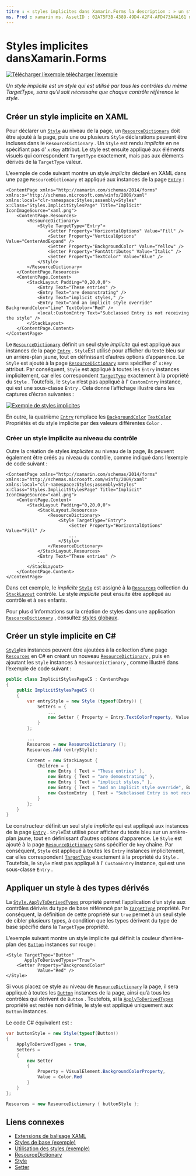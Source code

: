 ```yaml
---
titre : « styles implicites dans Xamarin.Forms la description : » un style implicite est utilisé par tous les contrôles du même TargetType, sans qu’il soit nécessaire que chaque contrôle référence le style.
ms. Prod : xamarin ms. AssetID : 02A75F3B-4389-49D4-A2F4-AFD473A4A161 ms. Technology : xamarin-Forms Author : davidbritch ms. Author : dabritch ms. Date : 01/30/2019 No-Loc : [ Xamarin.Forms , Xamarin.Essentials ]
---
```


# <a name="implicit-styles-in-xamarinforms"></a>Styles implicites dansXamarin.Forms

[![Télécharger ](~/media/shared/download.png) l’exemple télécharger l’exemple](https://docs.microsoft.com/samples/xamarin/xamarin-forms-samples/userinterface-styles-basicstyles)

_Un style implicite est un style qui est utilisé par tous les contrôles du même TargetType, sans qu’il soit nécessaire que chaque contrôle référence le style._

## <a name="create-an-implicit-style-in-xaml"></a>Créer un style implicite en XAML

Pour déclarer un [`Style`](xref:Xamarin.Forms.Style) au niveau de la page, un [`ResourceDictionary`](xref:Xamarin.Forms.ResourceDictionary) doit être ajouté à la page, puis une ou plusieurs `Style` déclarations peuvent être incluses dans le `ResourceDictionary` . Un `Style` est rendu *implicite* en ne spécifiant pas d' `x:Key` attribut. Le style est ensuite appliqué aux éléments visuels qui correspondent `TargetType` exactement, mais pas aux éléments dérivés de la `TargetType` valeur.

L’exemple de code suivant montre un style *implicite* déclaré en XAML dans une page `ResourceDictionary` et appliqué aux instances de la page [`Entry`](xref:Xamarin.Forms.Entry) :

```xaml
<ContentPage xmlns="http://xamarin.com/schemas/2014/forms" xmlns:x="http://schemas.microsoft.com/winfx/2009/xaml" xmlns:local="clr-namespace:Styles;assembly=Styles" x:Class="Styles.ImplicitStylesPage" Title="Implicit" IconImageSource="xaml.png">
    <ContentPage.Resources>
        <ResourceDictionary>
            <Style TargetType="Entry">
                <Setter Property="HorizontalOptions" Value="Fill" />
                <Setter Property="VerticalOptions" Value="CenterAndExpand" />
                <Setter Property="BackgroundColor" Value="Yellow" />
                <Setter Property="FontAttributes" Value="Italic" />
                <Setter Property="TextColor" Value="Blue" />
            </Style>
        </ResourceDictionary>
    </ContentPage.Resources>
    <ContentPage.Content>
        <StackLayout Padding="0,20,0,0">
            <Entry Text="These entries" />
            <Entry Text="are demonstrating" />
            <Entry Text="implicit styles," />
            <Entry Text="and an implicit style override" BackgroundColor="Lime" TextColor="Red" />
            <local:CustomEntry Text="Subclassed Entry is not receiving the style" />
        </StackLayout>
    </ContentPage.Content>
</ContentPage>
```

Le [`ResourceDictionary`](xref:Xamarin.Forms.ResourceDictionary) définit un seul style *implicite* qui est appliqué aux instances de la page [`Entry`](xref:Xamarin.Forms.Entry) . `Style`Est utilisé pour afficher du texte bleu sur un arrière-plan jaune, tout en définissant d’autres options d’apparence. Le `Style` est ajouté à la page [`ResourceDictionary`](xref:Xamarin.Forms.ResourceDictionary) sans spécifier d' `x:Key` attribut. Par conséquent, `Style` est appliqué à toutes les `Entry` instances implicitement, car elles correspondent [`TargetType`](xref:Xamarin.Forms.Style.TargetType) exactement à la propriété du `Style` . Toutefois, le `Style` n’est pas appliqué à l' `CustomEntry` instance, qui est une sous-classe `Entry` . Cela donne l’affichage illustré dans les captures d’écran suivantes :

[![Exemple de styles implicites](implicit-images/implicit-styles.png)](implicit-images/implicit-styles-large.png#lightbox)

En outre, la quatrième [`Entry`](xref:Xamarin.Forms.Entry) remplace les [`BackgroundColor`](xref:Xamarin.Forms.VisualElement.BackgroundColor) [`TextColor`](xref:Xamarin.Forms.InputView.TextColor) Propriétés et du style implicite par des valeurs différentes `Color` .

### <a name="create-an-implicit-style-at-the-control-level"></a>Créer un style implicite au niveau du contrôle

Outre la création de styles *implicites* au niveau de la page, ils peuvent également être créés au niveau du contrôle, comme indiqué dans l’exemple de code suivant :

```xaml
<ContentPage xmlns="http://xamarin.com/schemas/2014/forms" xmlns:x="http://schemas.microsoft.com/winfx/2009/xaml" xmlns:local="clr-namespace:Styles;assembly=Styles" x:Class="Styles.ImplicitStylesPage" Title="Implicit" IconImageSource="xaml.png">
    <ContentPage.Content>
        <StackLayout Padding="0,20,0,0">
            <StackLayout.Resources>
                <ResourceDictionary>
                    <Style TargetType="Entry">
                        <Setter Property="HorizontalOptions" Value="Fill" />
                        ...
                    </Style>
                </ResourceDictionary>
            </StackLayout.Resources>
            <Entry Text="These entries" />
            ...
        </StackLayout>
    </ContentPage.Content>
</ContentPage>
```

Dans cet exemple, le *implicite* [`Style`](xref:Xamarin.Forms.Style) est assigné à la [`Resources`](xref:Xamarin.Forms.VisualElement.Resources) collection du [`StackLayout`](xref:Xamarin.Forms.StackLayout) contrôle. Le style *implicite* peut ensuite être appliqué au contrôle et à ses enfants.

Pour plus d’informations sur la création de styles dans une application [`ResourceDictionary`](xref:Xamarin.Forms.ResourceDictionary) , consultez [styles globaux](~/xamarin-forms/user-interface/styles/application.md).

## <a name="create-an-implicit-style-in-c35"></a>Créer un style implicite en C&#35;

[`Style`](xref:Xamarin.Forms.Style)les instances peuvent être ajoutées à la collection d’une page [`Resources`](xref:Xamarin.Forms.VisualElement.Resources) en C# en créant un nouveau [`ResourceDictionary`](xref:Xamarin.Forms.ResourceDictionary) , puis en ajoutant les `Style` instances à `ResourceDictionary` , comme illustré dans l’exemple de code suivant :

```csharp
public class ImplicitStylesPageCS : ContentPage
{
    public ImplicitStylesPageCS ()
    {
        var entryStyle = new Style (typeof(Entry)) {
            Setters = {
                ...
                new Setter { Property = Entry.TextColorProperty, Value = Color.Blue }
            }
        };

        ...
        Resources = new ResourceDictionary ();
        Resources.Add (entryStyle);

        Content = new StackLayout {
            Children = {
                new Entry { Text = "These entries" },
                new Entry { Text = "are demonstrating" },
                new Entry { Text = "implicit styles," },
                new Entry { Text = "and an implicit style override", BackgroundColor = Color.Lime, TextColor = Color.Red },
                new CustomEntry  { Text = "Subclassed Entry is not receiving the style" }
            }
        };
    }
}
```

Le constructeur définit un seul style *implicite* qui est appliqué aux instances de la page [`Entry`](xref:Xamarin.Forms.Entry) . `Style`Est utilisé pour afficher du texte bleu sur un arrière-plan jaune, tout en définissant d’autres options d’apparence. Le `Style` est ajouté à la page [`ResourceDictionary`](xref:Xamarin.Forms.ResourceDictionary) sans spécifier de `key` chaîne. Par conséquent, `Style` est appliqué à toutes les `Entry` instances implicitement, car elles correspondent [`TargetType`](xref:Xamarin.Forms.Style.TargetType) exactement à la propriété du `Style` . Toutefois, le `Style` n’est pas appliqué à l' `CustomEntry` instance, qui est une sous-classe `Entry` .

## <a name="apply-a-style-to-derived-types"></a>Appliquer un style à des types dérivés

La [`Style.ApplyToDerivedTypes`](xref:Xamarin.Forms.Style.ApplyToDerivedTypes) propriété permet l’application d’un style aux contrôles dérivés du type de base référencé par la [`TargetType`](xref:Xamarin.Forms.Style.TargetType) propriété. Par conséquent, la définition de cette propriété sur `true` permet à un seul style de cibler plusieurs types, à condition que les types dérivent du type de base spécifié dans la `TargetType` propriété.

L’exemple suivant montre un style implicite qui définit la couleur d’arrière-plan des [`Button`](xref:Xamarin.Forms.Button) instances sur rouge :

```xaml
<Style TargetType="Button"
       ApplyToDerivedTypes="True">
    <Setter Property="BackgroundColor"
            Value="Red" />
</Style>
```

Si vous placez ce style au niveau de [`ResourceDictionary`](xref:Xamarin.Forms.ResourceDictionary) la page, il sera appliqué à toutes les [`Button`](xref:Xamarin.Forms.Button) instances de la page, ainsi qu’à tous les contrôles qui dérivent de `Button` . Toutefois, si la [`ApplyToDerivedTypes`](xref:Xamarin.Forms.Style.ApplyToDerivedTypes) propriété est restée non définie, le style est appliqué uniquement aux `Button` instances.

Le code C# équivalent est :

```csharp
var buttonStyle = new Style(typeof(Button))
{
    ApplyToDerivedTypes = true,
    Setters =
    {
        new Setter
        {
            Property = VisualElement.BackgroundColorProperty,
            Value = Color.Red
        }
    }
};

Resources = new ResourceDictionary { buttonStyle };
```

## <a name="related-links"></a>Liens connexes

- [Extensions de balisage XAML](~/xamarin-forms/xaml/xaml-basics/xaml-markup-extensions.md)
- [Styles de base (exemple)](https://docs.microsoft.com/samples/xamarin/xamarin-forms-samples/userinterface-styles-basicstyles)
- [Utilisation des styles (exemple)](https://docs.microsoft.com/samples/xamarin/xamarin-forms-samples/workingwithstyles)
- [ResourceDictionary](xref:Xamarin.Forms.ResourceDictionary)
- [Style](xref:Xamarin.Forms.Style)
- [Setter](xref:Xamarin.Forms.Setter)
